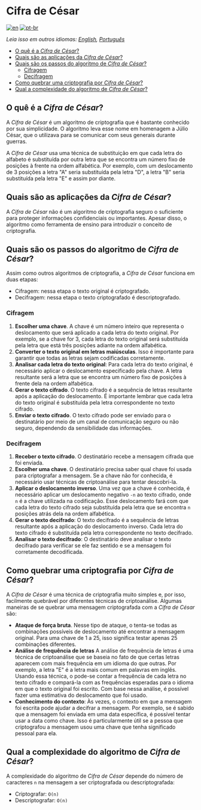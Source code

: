 # Cifra de César

[![en](https://img.shields.io/badge/lang-en-red.svg)](./README.md) [![pt-br](https://img.shields.io/badge/lang-pt--br-green.svg)](README.pt-br.md)

_Leia isso em outros idiomas: [English](README.md), [Português](README.pt-br.md)_

- [O quê é a _Cifra de César_?](#o-quê-é-a-cifra-de-césar)
- [Quais são as aplicações da _Cifra de César_?](#quais-são-as-aplicações-da-cifra-de-césar)
- [Quais são os passos do algoritmo de _Cifra de César_?](#quais-são-os-passos-do-algoritmo-de-cifra-de-césar)
  - [Cifragem](#cifragem)
  - [Decifragem](#decifragem)
- [Como quebrar uma criptografia por _Cifra de César_?](#como-quebrar-uma-criptografia-por-cifra-de-césar)
- [Qual a complexidade do algoritmo de _Cifra de César_?](#qual-a-complexidade-do-algoritmo-de-cifra-de-césar)

## O quê é a _Cifra de César_?

A _Cifra de César_ é um algoritmo de criptografia que é bastante conhecido por sua simplicidade. O algoritmo leva esse nome em homenagem a Júlio César, que o utilizava para se comunicar com seus generais durante guerras.

A _Cifra de César_ usa uma técnica de substituição em que cada letra do alfabeto é substituída por outra letra que se encontra um número fixo de posições à frente na ordem alfabética. Por exemplo, com um deslocamento de 3 posições a letra "A" seria substituída pela letra "D", a letra "B" seria substituída pela letra "E" e assim por diante.

## Quais são as aplicações da _Cifra de César_?

A _Cifra de César_ não é um algoritmo de criptografia seguro o suficiente para proteger informações confidenciais ou importantes. Apesar disso, o algoritmo como ferramenta de ensino para introduzir o conceito de criptografia.

## Quais são os passos do algoritmo de _Cifra de César_?

Assim como outros algoritmos de criptografia, a _Cifra de César_ funciona em duas etapas:
- Cifragem: nessa etapa o texto original é criptografado.
- Decifragem: nessa etapa o texto criptografado é descriptografado.

### Cifragem

1. **Escolher uma chave**. A chave é um número inteiro que representa o deslocamento que será aplicado a cada letra do texto original. Por exemplo, se a chave for 3, cada letra do texto original será substituída pela letra que está três posições adiante na ordem alfabética.
2. **Converter o texto original em letras maiúsculas**. Isso é importante para garantir que todas as letras sejam codificadas corretamente.
3. **Analisar cada letra do texto original**: Para cada letra do texto original, é necessário aplicar o deslocamento especificado pela chave. A letra resultante será a letra que se encontra um número fixo de posições à frente dela na ordem alfabética.
4. **Gerar o texto cifrado**. O texto cifrado é a sequência de letras resultante após a aplicação do deslocamento. É importante lembrar que cada letra do texto original é substituída pela letra correspondente no texto cifrado.
5. **Enviar o texto cifrado**. O texto cifrado pode ser enviado para o destinatário por meio de um canal de comunicação seguro ou não seguro, dependendo da sensibilidade das informações.

### Decifragem

1. **Receber o texto cifrado**. O destinatário recebe a mensagem cifrada que foi enviada.
2. **Escolher uma chave**. O destinatário precisa saber qual chave foi usada para criptografar a mensagem. Se a chave não for conhecida, é necessário usar técnicas de criptoanálise para tentar descobri-la.
3. **Aplicar o deslocamento inverso**. Uma vez que a chave é conhecida, é necessário aplicar um deslocamento negativo `-n` ao texto cifrado, onde `n` é a chave utilizada na codificação. Esse deslocamento fará com que cada letra do texto cifrado seja substituída pela letra que se encontra `n` posições atrás dela na ordem alfabética.
4. **Gerar o texto decifrado**: O texto decifrado é a sequência de letras resultante após a aplicação do deslocamento inverso. Cada letra do texto cifrado é substituída pela letra correspondente no texto decifrado.
5. **Analisar o texto decifrado**: O destinatário deve analisar o texto decifrado para verificar se ele faz sentido e se a mensagem foi corretamente decodificada.

## Como quebrar uma criptografia por _Cifra de César_?

A _Cifra de César_ é uma técnica de criptografia muito simples e, por isso, facilmente quebrável por diferentes técnicas de criptoanálise. Algumas maneiras de se quebrar uma mensagem criptografada com a _Cifra de César_ são:

- **Ataque de força bruta**. Nesse tipo de ataque, o tenta-se todas as combinações possíveis de deslocamento até encontrar a mensagem original. Para uma chave de 1 a 25, isso significa testar apenas 25 combinações diferentes.
- **Análise de frequência de letras** A análise de frequência de letras é uma técnica de criptoanálise que se baseia no fato de que certas letras aparecem com mais frequência em um idioma do que outras. Por exemplo, a letra "E" é a letra mais comum em palavras em inglês. Usando essa técnica, o pode-se contar a frequência de cada letra no texto cifrado e compará-la com as frequências esperadas para o idioma em que o texto original foi escrito. Com base nessa análise, é possível fazer uma estimativa do deslocamento que foi usado.
- **Conhecimento do contexto**: Às vezes, o contexto em que a mensagem foi escrita pode ajudar a decifrar a mensagem. Por exemplo, se é sabido que a mensagem foi enviada em uma data específica, é possível tentar usar a data como chave. Isso é particularmente útil se a pessoa que criptografou a mensagem usou uma chave que tenha significado pessoal para ela.

## Qual a complexidade do algoritmo de _Cifra de César_?

A complexidade do algoritmo de _Cifra de César_ depende do número de caracteres `n` na mensagem a ser criptografada ou descriptografada:

- Criptografar: `O(n)`
- Descriptografar: `O(n)`

